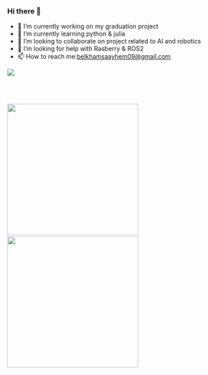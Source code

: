 ### Hi there 👋


- 🔭 I’m currently working on my graduation project 
- 🌱 I’m currently learning python & julia
- 👯 I’m looking to collaborate on project related to AI and robotics
- 🤔 I’m looking for help with Rasberry & ROS2
- 📫 How to reach me:belkhamsaayhem09@gmail.com
<!--START_SECTION:waka-->
<!--END_SECTION:waka-->

<img src="https://wakatime.com/badge/user/cf8da79b-a470-449f-8b0c-f235c18b2fd3.svg" >
<p float="left">
<img src="https://wakatime.com/share/@cf8da79b-a470-449f-8b0c-f235c18b2fd3/7e7d7e5d-55e9-4e90-9e70-5c297ec165cb.svg"  witdh="250" height="300" />
  <img height="350" hspace="100"/>
<img src="https://wakatime.com/share/@cf8da79b-a470-449f-8b0c-f235c18b2fd3/e5d007f8-acb4-4d59-a4f2-da56b2a5c4d7.svg"  witdh="250" height="300" />
</p>

